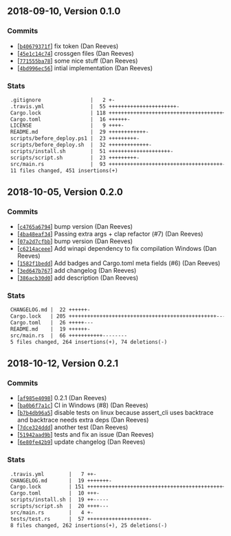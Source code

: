 ## 2018-09-10, Version 0.1.0
### Commits
- [[`b40679371f`](https://github.com/danreeves/cargo-cmd/commit/b40679371f8cd45ccca6becae9b2079e8ccdeeca)] fix token (Dan Reeves)
- [[`45e1c14c74`](https://github.com/danreeves/cargo-cmd/commit/45e1c14c743d147f9fd65f60f76300ad21657fdd)] crossgen files (Dan Reeves)
- [[`771555ba78`](https://github.com/danreeves/cargo-cmd/commit/771555ba78bab95985dfcecb7bba4211f62023d3)] some nice stuff (Dan Reeves)
- [[`4bd996ec56`](https://github.com/danreeves/cargo-cmd/commit/4bd996ec569675065292717ec76a07252700e828)] intial implementation (Dan Reeves)

### Stats
```diff
 .gitignore                |   2 +-
 .travis.yml               |  55 ++++++++++++++++++++++-
 Cargo.lock                | 118 +++++++++++++++++++++++++++++++++++++++++++++++-
 Cargo.toml                |  16 ++++++-
 LICENSE                   |   9 ++++-
 README.md                 |  29 ++++++++++++-
 scripts/before_deploy.ps1 |  23 +++++++++-
 scripts/before_deploy.sh  |  32 +++++++++++++-
 scripts/install.sh        |  51 ++++++++++++++++++++-
 scripts/script.sh         |  23 +++++++++-
 src/main.rs               |  93 +++++++++++++++++++++++++++++++++++++-
 11 files changed, 451 insertions(+)
```
## 2018-10-05, Version 0.2.0
### Commits
- [[`c4765a6794`](https://github.com/danreeves/cargo-cmd/commit/c4765a6794c1cef58e909c67c67b05d26525485b)] bump version (Dan Reeves)
- [[`4ba48eaf34`](https://github.com/danreeves/cargo-cmd/commit/4ba48eaf34916238aed256e269354a965e37b2e1)] Passing extra args + clap refactor (#7) (Dan Reeves)
- [[`07a2d7cfbb`](https://github.com/danreeves/cargo-cmd/commit/07a2d7cfbb2b6247e566def6dc10c0bc71256082)] bump version (Dan Reeves)
- [[`c6214aceee`](https://github.com/danreeves/cargo-cmd/commit/c6214aceee35a9f54dd0e632faa4fb79fc75a9be)] Add winapi dependency to fix compilation Windows (Dan Reeves)
- [[`1582f1bedd`](https://github.com/danreeves/cargo-cmd/commit/1582f1bedd79439624e3fdf4fe6f778350e171af)] Add badges and Cargo.toml meta fields (#6) (Dan Reeves)
- [[`3ed647b767`](https://github.com/danreeves/cargo-cmd/commit/3ed647b76731d41d9b63baf17e8daf7dfe594433)] add changelog (Dan Reeves)
- [[`386acb30d0`](https://github.com/danreeves/cargo-cmd/commit/386acb30d0e59ddd2ff312487211d8be26bc298c)] add description (Dan Reeves)

### Stats
```diff
 CHANGELOG.md |  22 ++++++-
 Cargo.lock   | 205 ++++++++++++++++++++++++++++++++++++++++++++++++------------
 Cargo.toml   |  26 +++++---
 README.md    |  19 ++++++-
 src/main.rs  |  66 +++++++++++--------
 5 files changed, 264 insertions(+), 74 deletions(-)
```
## 2018-10-12, Version 0.2.1
### Commits
- [[`af985e4098`](https://github.com/danreeves/cargo-cmd/commit/af985e40982d5176406b7f1cb4618119c40b3ff9)] 0.2.1 (Dan Reeves)
- [[`ba0b6f7a1c`](https://github.com/danreeves/cargo-cmd/commit/ba0b6f7a1ce7ea54302bd133ca598c4ede2088aa)] CI in Windows (#8) (Dan Reeves)
- [[`b7b4db96a5`](https://github.com/danreeves/cargo-cmd/commit/b7b4db96a535c8314fba418a7d57f37828aed154)] disable tests on linux because assert_cli uses backtrace and backtrace needs extra deps (Dan Reeves)
- [[`7dce324ddd`](https://github.com/danreeves/cargo-cmd/commit/7dce324ddd32a85681d89871046f22bc7a4e5cea)] another test (Dan Reeves)
- [[`51942aad9b`](https://github.com/danreeves/cargo-cmd/commit/51942aad9becda01c78de05cc157757103cd4622)] tests and fix an issue (Dan Reeves)
- [[`6e80fe42b9`](https://github.com/danreeves/cargo-cmd/commit/6e80fe42b9bd8c37ecdebbb5013cf389a93604b7)] update changelog (Dan Reeves)

### Stats
```diff
 .travis.yml        |   7 ++-
 CHANGELOG.md       |  19 +++++++-
 Cargo.lock         | 151 +++++++++++++++++++++++++++++++++++++++++++++++++++++-
 Cargo.toml         |  10 +++-
 scripts/install.sh |  19 ++-----
 scripts/script.sh  |  20 ++++---
 src/main.rs        |   4 +-
 tests/test.rs      |  57 ++++++++++++++++++++-
 8 files changed, 262 insertions(+), 25 deletions(-)
```
